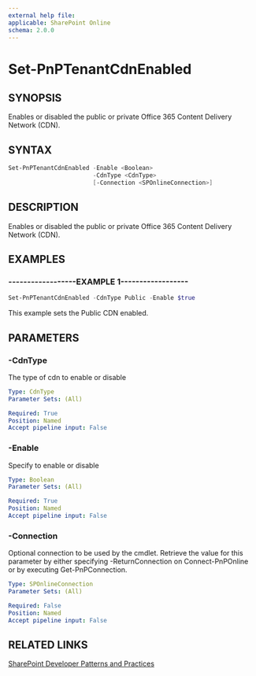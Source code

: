 ```yaml
---
external help file:
applicable: SharePoint Online
schema: 2.0.0
---
```

# Set-PnPTenantCdnEnabled

## SYNOPSIS
Enables or disabled the public or private Office 365 Content Delivery Network (CDN).

## SYNTAX 

```powershell
Set-PnPTenantCdnEnabled -Enable <Boolean>
                        -CdnType <CdnType>
                        [-Connection <SPOnlineConnection>]
```

## DESCRIPTION
Enables or disabled the public or private Office 365 Content Delivery Network (CDN).

## EXAMPLES

### ------------------EXAMPLE 1------------------
```powershell
Set-PnPTenantCdnEnabled -CdnType Public -Enable $true
```

This example sets the Public CDN enabled.

## PARAMETERS

### -CdnType
The type of cdn to enable or disable

```yaml
Type: CdnType
Parameter Sets: (All)

Required: True
Position: Named
Accept pipeline input: False
```

### -Enable
Specify to enable or disable

```yaml
Type: Boolean
Parameter Sets: (All)

Required: True
Position: Named
Accept pipeline input: False
```

### -Connection
Optional connection to be used by the cmdlet. Retrieve the value for this parameter by either specifying -ReturnConnection on Connect-PnPOnline or by executing Get-PnPConnection.

```yaml
Type: SPOnlineConnection
Parameter Sets: (All)

Required: False
Position: Named
Accept pipeline input: False
```

## RELATED LINKS

[SharePoint Developer Patterns and Practices](http://aka.ms/sppnp)
